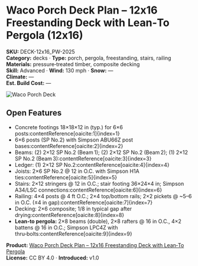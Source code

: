# Waco Porch Deck Plan – 12x16 Freestanding Deck with Lean‑To Pergola (12x16)
**SKU:** DECK-12x16_PW-2025  
**Category:** decks · **Type:** porch, pergola, freestanding, stairs, railing  
**Materials:** pressure‑treated timber, composite decking  
**Skill:** Advanced · **Wind:** 130 mph · **Snow:** —  
**Climate:** —  
**Est. Build Cost:** —

![Waco Porch Deck](https://i.etsystatic.com/59867749/r/il/d4d395/7136631867/il_fullxfull.7136631867_6hyw.jpg)

## Open Features
- Concrete footings 18×18×12 in (typ.) for 6×6 posts:contentReference[oaicite:1]{index=1}  
- 6×6 posts (SP No.2) with Simpson ABU66Z post bases:contentReference[oaicite:2]{index=2}  
- Beams: (2) 2×12 SP No.2 (Beam 1); (2) 2×12 SP No.2 (Beam 2); (1) 2×12 SP No.2 (Beam 3):contentReference[oaicite:3]{index=3}  
- Ledger: (1) 2×12 SP No.2:contentReference[oaicite:4]{index=4}  
- Joists: 2×6 SP No.2 @ 12 in O.C. with Simpson H1A ties:contentReference[oaicite:5]{index=5}  
- Stairs: 2×12 stringers @ 12 in O.C.; stair footing 36×24×4 in; Simpson A34/LSC connections:contentReference[oaicite:6]{index=6}  
- Railing: 4×4 posts @ 4 ft O.C.; 2×4 top/bottom rails; 2×2 pickets @ ~5–6 in O.C. (≤4 in gap):contentReference[oaicite:7]{index=7}  
- Decking: 2×6 composite; 1/8 in typical gap after drying:contentReference[oaicite:8]{index=8}  
- **Lean‑to pergola:** 2×8 beams (double), 2×8 rafters @ 16 in O.C., 4×2 battens @ 16 in O.C.; Simpson LPC4Z with thru‑bolts:contentReference[oaicite:9]{index=9}

**Product:** [Waco Porch Deck Plan – 12x16 Freestanding Deck with Lean‑To Pergola](https://bamboodesigns.shop/products/waco-porch-deck-plan-12x16-freestanding-deck-with-lean-to-pergola)  
**License:** CC BY 4.0 · **Introduced:** v1.0
